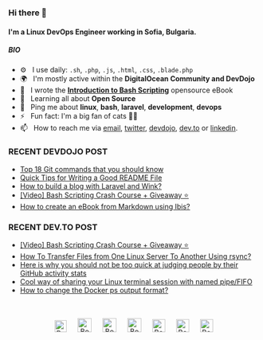 ### Hi there 👋

#### I'm a Linux DevOps Engineer working in Sofia, Bulgaria.

##### BIO

- ⚙️&nbsp;&nbsp; I use daily: `.sh`, `.php`, `.js`, `.html`, `.css`, `.blade.php`
- 🌍&nbsp;&nbsp; I'm mostly active within the **DigitalOcean Community and DevDojo**
- 📘&nbsp;&nbsp; I wrote the **[Introduction to Bash Scripting](https://github.com/bobbyiliev/introduction-to-bash-scripting)** opensource eBook
- 🌱&nbsp;&nbsp; Learning all about **Open Source**
- 💬&nbsp;&nbsp; Ping me about **linux**, **bash**, **laravel**, **development**, **devops**
- ⚡️&nbsp;&nbsp; Fun fact: I'm a big fan of cats 🐱‍💻
- 📫&nbsp;&nbsp; How to reach me via [email], [twitter], [devdojo], [dev.to] or [linkedin].

### RECENT DEVDOJO POST

<!-- DEVDOJO:START -->
- [Top 18 Git commands that you should know](https://devdojo.com/bobbyiliev/top-18-git-commands-that-you-should-know)
- [Quick Tips for Writing a Good README File](https://devdojo.com/bobbyiliev/quick-tips-for-writing-a-good-readme-file)
- [How to build a blog with Laravel and Wink?](https://devdojo.com/bobbyiliev/how-to-build-a-blog-with-laravel-and-wink)
- [[Video] Bash Scripting Crash Course + Giveaway ⭐](https://devdojo.com/bobbyiliev/video-bash-scripting-crash-course-giveaway)
- [How to create an eBook from Markdown using Ibis?](https://devdojo.com/bobbyiliev/how-to-create-an-ebook-from-markdown-using-ibis)
<!-- DEVDOJO:END -->

### RECENT DEV.TO POST
<!-- BLOG-POST-LIST:START -->
- [[Video] Bash Scripting Crash Course + Giveaway ⭐](https://dev.to/bobbyiliev/video-bash-scripting-crash-course-giveaway-15pk)
- [How To Transfer Files from One Linux Server To Another Using rsync?](https://dev.to/bobbyiliev/how-to-transfer-files-from-one-linux-server-to-another-using-rsync-282h)
- [Here is why you should not be too quick at judging people by their GitHub activity stats](https://dev.to/bobbyiliev/here-is-why-you-should-not-be-too-quick-at-judging-people-by-their-github-activity-stats-255l)
- [Cool way of sharing your Linux terminal session with named pipe/FIFO](https://dev.to/bobbyiliev/cool-way-of-sharing-your-linux-terminal-session-with-named-pipe-fifo-50m0)
- [How to change the Docker ps output format?](https://dev.to/bobbyiliev/how-to-change-the-docker-ps-output-format-2j6o)
<!-- BLOG-POST-LIST:END -->


<p align="center">
<br><br>
<a href="https://dev.to/bobbyiliev"> 
<img src="https://d2fltix0v2e0sb.cloudfront.net/dev-badge.svg" alt="Bobby Iliev dev to profile" width="24px"/></a>
&emsp;
<a href= "https://instagram.com/bobby.iliev">
<img src="https://img.icons8.com/ios-glyphs/256/000000/instagram-new.svg" alt="Bobby Iliev instagram profile" width="28px"/></a>
&emsp;
<a href="https://www.paypal.com/paypalme/bobbyiliev">
<img src="https://img.icons8.com/ios-glyphs/256/000000/paypal.png" alt="Bobby Iliev pay pal me profile" width="28px"/></a> 
&emsp;
<a href="https://bobbyiliev.com">
<img src="https://img.icons8.com/material/256/000000/globe--v1.png" alt="Bobby Iliev personal website" width="28px"/></a>
&emsp;
<a href="https://linkedin.com/in/bobby-iliev">
<img src="https://img.icons8.com/ios-filled/256/000000/linkedin.svg" alt="Bobby Iliev linked in profile" width="26px"/></a>
&emsp;
<a href="https://twitter.com/bobbyiliev_">
<img src="https://img.icons8.com/ios-filled/256/000000/twitter.svg" alt="Bobby Iliev twitter profile" width="26px"/></a>
&emsp;
<a href="https://youtube.com/channel/UCQWmdHTeAO0UvaNqve9udRw/">
<img src="https://img.icons8.com/ios-filled/256/000000/youtube.svg" alt="Bobby Iliev YouTube profile" width="26px"/></a>
</p>

[email]: mailto:bobby@bobbyiliev.com
[twitter]: https://twitter.com/bobbyiliev_
[devdojo]: https://devdojo.com/bobbyiliev
[dev.to]: https://dev.to/bobbyiliev
[linkedin]: https://www.linkedin.com/in/bobby-iliev
[youtube]: https://youtube.com/channel/UCQWmdHTeAO0UvaNqve9udRw/
